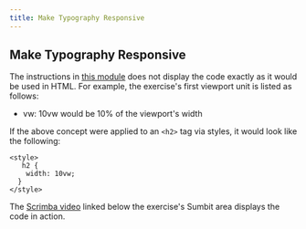 ```yaml
---
title: Make Typography Responsive
---
```

## Make Typography Responsive

<!-- The article goes here, in GitHub-flavored Markdown. Feel free to add YouTube videos, images, and CodePen/JSBin embeds  -->
The instructions in [this module](https://learn.freecodecamp.org/responsive-web-design/responsive-web-design-principles/make-typography-responsive) does not display the code exactly as it would be used in HTML.  For example, the exercise's first viewport unit is listed as follows:

<ul>
  <li>vw: 10vw would be 10% of the viewport's width</li>
</ul>

If the above concept were applied to an ```<h2>``` tag via styles, it would look like the following:

```
<style>
   h2 {
    width: 10vw; 
  }
</style>
```

The [Scrimba video](https://scrimba.com/c/crzN7T8) linked below the exercise's Sumbit area displays the code in action. 
